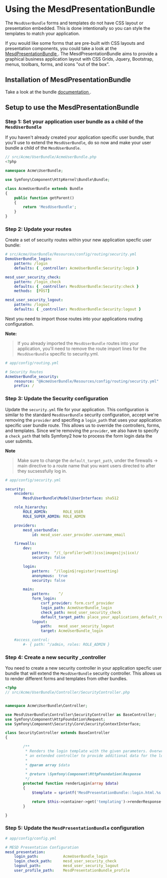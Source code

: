 Using the MesdPresentationBundle
=================================

The `MesdUserBundle` forms and templates do not have CSS layout or presentation embedded.
This is done intentionally so you can style the templates to match your application.

If you would like some forms that are pre-built with CSS layouts and presentation
components, you could take a look at the [ MesdPresentationBundle ](https://github.com/MESD/PresentationBundle).
The MesdPresentationBundle aims to provide a graphical business application layout with
CSS Grids, Jquery, Bootstrap, menus, toolbars, forms, and icons "out of the box".


## Installation of MesdPresentationBundle

Take a look at the bundle [ documentation ](https://github.com/MESD/PresentationBundle).


## Setup to use the MesdPresentationBundle


### Step 1: Set your application user bundle as a child of the `MesdUserBundle`

If you haven't already created your application specific user bundle, that you'll use
to extend the `MesdUserBundle`, do so now and make your user bundle a child of the
`MesdUserBundle`.

``` php
// src/Acme/UserBundle/AcmeUserBundle.php
<?php

namespace Acme\UserBundle;

use Symfony\Component\HttpKernel\Bundle\Bundle;

class AcmeUserBundle extends Bundle
{
    public function getParent()
    {
        return 'MesdUserBundle';
    }
}
```


### Step 2: Update your routes

Create a set of security routes within your new application specfic user bundle:

``` yaml
# src/Acme/UserBundle/Resources/config/routing/security.yml
DemoUserBundle_login:
    pattern: /login
    defaults: { _controller: AcmeUserBundle:Security:login }

mesd_user_security_check:
    pattern: /login_check
    defaults: { _controller: MesdUserBundle:Security:check }
    methods:  [POST]

mesd_user_security_logout:
    pattern: /logout
    defaults: { _controller: MesdUserBundle:Security:logout }
```

Next you need to import those routes into your applications routing configuration.

**Note:**

> If you already imported the `MesdUserBundle` routes into your application, you'll need
> to remove the route import lines for the `MesdUserBundle` specific to security.yml.

``` yaml
# app/config/routing.yml

# Security Routes
AcmeUserBundle_security:
    resource: "@AcmeUserBundle/Resources/config/routing/security.yml"
    prefix: /

```


### Step 3: Update the Security configuration

Update the `security.yml` file for your application. This configuration is similar
to the standard `MesdUserBundle` security configuration, accept we're removing the
`provider` and specifing a `login_path` that uses your application specific user
bundle route. This allows us to override the controllers, forms, and templates.
Since we're removing the `provider`, we also have to specify a `check_path` that
tells Symfony2 how to  process the form login data the user submits.

**Note**

> Make sure to change the `default_target_path`, under the firewalls -> main directive
> to a route name that you want users directed to after they sucsessfully log in.

``` yaml
# app/config/security.yml

security:
    encoders:
        Mesd\UserBundle\Model\UserInterface: sha512

    role_hierarchy:
        ROLE_ADMIN:       ROLE_USER
        ROLE_SUPER_ADMIN: ROLE_ADMIN

    providers:
        mesd_userbundle:
            id: mesd_user.user_provider.username_email

    firewalls:
        dev:
            pattern:  ^/(_(profiler|wdt)|css|images|js|ico)/
            security: false

        login:
            pattern:  ^/(login$|register|resetting)
            anonymous:  true
            security: false

        main:
            pattern:    ^/
            form_login:
                csrf_provider: form.csrf_provider
                login_path: AcmeUserBundle_login
                check_path: mesd_user_security_check
                default_target_path: place_your_applications_default_route_here
            logout:
                path:   mesd_user_security_logout
                target: AcmeUserBundle_login

    #access_control:
        #- { path: ^/admin, roles: ROLE_ADMIN }
```

### Step 4: Create a new security _controller

You need to create a new security controller in your application specfic user bundle
that will extend the `MesdUserBundle` security controller. This allows us to render
different forms and templates from other bundles.

``` php
<?php
// src/Acme/UserBundle/Controller/SecurityController.php


namespace Acme\UserBundle\Controller;

use Mesd\UserBundle\Controller\SecurityController as BaseController;
use Symfony\Component\HttpFoundation\Request;
use Symfony\Component\Security\Core\SecurityContextInterface;

class SecurityController extends BaseController
{

        /**
         * Renders the login template with the given parameters. Overwrite this function in
         * an extended controller to provide additional data for the login template.
         *
         * @param array $data
         *
         * @return \Symfony\Component\HttpFoundation\Response
         */
        protected function renderLogin(array $data)
        {
            $template = sprintf('MesdPresentationBundle::login.html.%s', $this->container->getParameter('mesd_user.template.engine'));

            return $this->container->get('templating')->renderResponse($template, $data);
        }

}
```


### Step 5: Update the `MesdPresentationBundle` configuration


``` yaml
# app/config/config.yml

# MESD Presentation Configuration
mesd_presentation:
    login_path:           AcmeUserBundle_login
    login_check_path:     mesd_user_security_check
    logout_path:          mesd_user_security_logout
    user_profile_path:    MesdPresentationBundle_profile
```